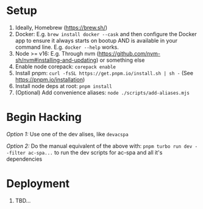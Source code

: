# Setup

1. Ideally, Homebrew (https://brew.sh/)
1. Docker: E.g. `brew install docker --cask` and then configure the Docker app to ensure it always starts on bootup AND is available in your command line. E.g. `docker --help` works.
1. Node >= v16: E.g. Through nvm (https://github.com/nvm-sh/nvm#installing-and-updating) or something else
1. Enable node corepack: `corepack enable`
1. Install pnpm: `curl -fsSL https://get.pnpm.io/install.sh | sh -` (See https://pnpm.io/installation)
1. Install node deps at root: `pnpm install`
1. (Optional) Add convenience aliases: `node ./scripts/add-aliases.mjs`

# Begin Hacking

_Option 1:_ Use one of the dev alises, like `devacspa`

_Option 2:_ Do the manual equivalent of the above with: `pnpm turbo run dev --filter ac-spa...` to run the dev scripts for ac-spa and all it's dependencies

# Deployment

1. TBD...
